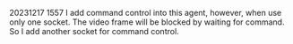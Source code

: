 20231217 1557
I add command control into this agent, however, when use only one socket.
The video frame will be blocked by waiting for command.
So I add another socket for command control.